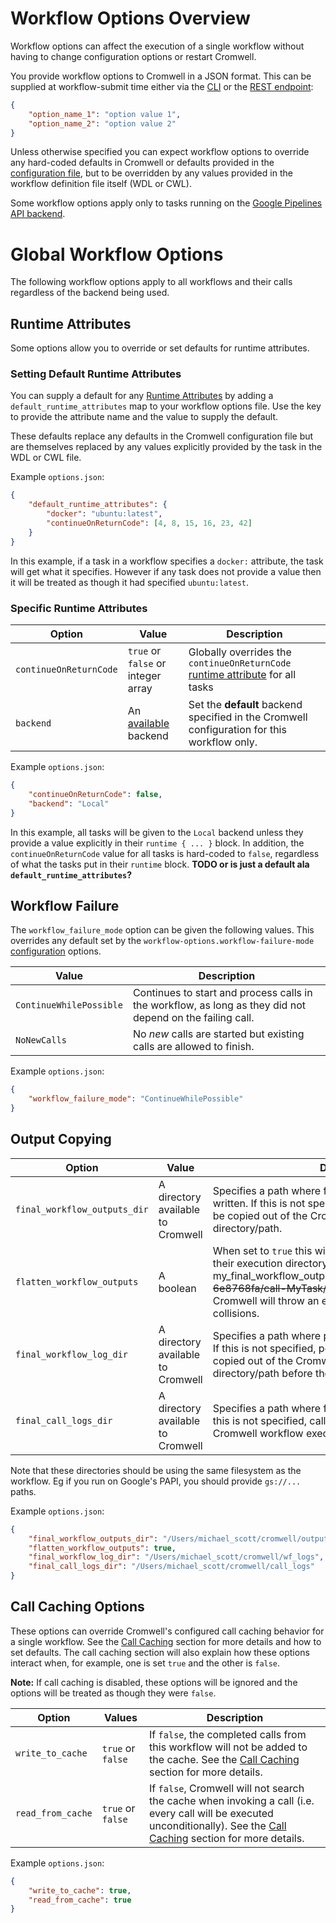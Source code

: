 # Workflow Options Overview

Workflow options can affect the execution of a single workflow without having to change configuration options or restart Cromwell. 

You provide workflow options to Cromwell in a JSON format. This can be supplied at workflow-submit time either via the [CLI](../CommandLine/) or the [REST endpoint](../api/RESTAPI/):

```json
{
	"option_name_1": "option value 1",
	"option_name_2": "option value 2"
}
```

Unless otherwise specified you can expect workflow options to override any hard-coded defaults in Cromwell or defaults provided in the [configuration file](../Configuring), but to be overridden by any values provided in the workflow definition file itself (WDL or CWL).

Some workflow options apply only to tasks running on the [Google Pipelines API backend](Google).

# Global Workflow Options 

The following workflow options apply to all workflows and their calls regardless of the backend being used.

## Runtime Attributes

Some options allow you to override or set defaults for runtime attributes.

### Setting Default Runtime Attributes

You can supply a default for any [Runtime Attributes](../RuntimeAttributes) by adding a `default_runtime_attributes` map to your workflow options file. Use the key to provide the attribute name and the value to supply the default. 

These defaults replace any defaults in the Cromwell configuration file but are themselves replaced by any values explicitly provided by the task in the WDL or CWL file.

Example `options.json`:
```json
{
    "default_runtime_attributes": {
        "docker": "ubuntu:latest",
        "continueOnReturnCode": [4, 8, 15, 16, 23, 42]
    }
}
```

In this example, if a task in a workflow specifies a `docker:` attribute, the task will get what it specifies. However if any task does not provide a value then it will be treated as though it had specified `ubuntu:latest`.

### Specific Runtime Attributes

|Option|Value|Description|
|---|---|---|
|`continueOnReturnCode`|`true` or `false` or integer array|Globally overrides the `continueOnReturnCode` [runtime attribute](../RuntimeAttributes) for all tasks| 
|`backend`|An [available](../Configuring) backend|Set the **default** backend specified in the Cromwell configuration for this workflow only.|

Example `options.json`:
```json
{
    "continueOnReturnCode": false,
    "backend": "Local"
}
```

In this example, all tasks will be given to the `Local` backend unless they provide a value explicitly in their `runtime { ... }` block. In addition, the `continueOnReturnCode` value for all tasks is hard-coded to `false`, regardless of what the tasks put in their `runtime` block. **TODO or is just a default ala `default_runtime_attributes`?**

## Workflow Failure

The `workflow_failure_mode` option can be given the following values. This overrides any default set by the `workflow-options.workflow-failure-mode` [configuration](../Configuring) options.

|Value|Description|
|---|---|
|`ContinueWhilePossible`|Continues to start and process calls in the workflow, as long as they did not depend on the failing call.|
|`NoNewCalls`|No *new* calls are started but existing calls are allowed to finish.|

Example `options.json`:
```json
{
    "workflow_failure_mode": "ContinueWhilePossible"
}
```

## Output Copying
|Option|Value|Description|
|---|---|---|
|`final_workflow_outputs_dir`|A directory available to Cromwell|Specifies a path where final workflow outputs will be written. If this is not specified, workflow outputs will not be copied out of the Cromwell workflow execution directory/path.|
|`flatten_workflow_outputs`| A boolean | When set to `true` this will copy all the outputs relative to their execution directory. my_final_workflow_outputs_dir/~~MyWorkflow/af76876d8-6e8768fa/call-MyTask/execution/~~output_of_interest . Cromwell will throw an exception when this leads to collisions. |
|`final_workflow_log_dir`|A directory available to Cromwell|Specifies a path where per-workflow logs will be written. If this is not specified, per-workflow logs will not be copied out of the Cromwell workflow log temporary directory/path before they are deleted.|
|`final_call_logs_dir`|A directory available to Cromwell|Specifies a path where final call logs will be written.  If this is not specified, call logs will not be copied out of the Cromwell workflow execution directory/path.|

Note that these directories should be using the same filesystem as the workflow. Eg if you run on Google's PAPI, you should provide `gs://...` paths.

Example `options.json`:
```json
{
    "final_workflow_outputs_dir": "/Users/michael_scott/cromwell/outputs",
    "flatten_workflow_outputs": true,
    "final_workflow_log_dir": "/Users/michael_scott/cromwell/wf_logs",
    "final_call_logs_dir": "/Users/michael_scott/cromwell/call_logs"
}
```

## Call Caching Options

These options can override Cromwell's configured call caching behavior for a single workflow. See the [Call Caching](../CallCaching) section for more details and how to set defaults. The call caching section will also explain how these options interact when, for example, one is set `true` and the other is `false`.

**Note:** If call caching is disabled, these options will be ignored and the options will be treated as though they were `false`.

|Option|Values|Description|
|---|---|---|
|`write_to_cache`|`true` or `false`|If `false`, the completed calls from this workflow will not be added to the cache.  See the [Call Caching](../CallCaching) section for more details.|
|`read_from_cache`|`true` or `false`|If `false`, Cromwell will not search the cache when invoking a call (i.e. every call will be executed unconditionally).  See the [Call Caching](../CallCaching) section for more details.|

Example `options.json`:
```json
{
    "write_to_cache": true,
    "read_from_cache": true
}
```
